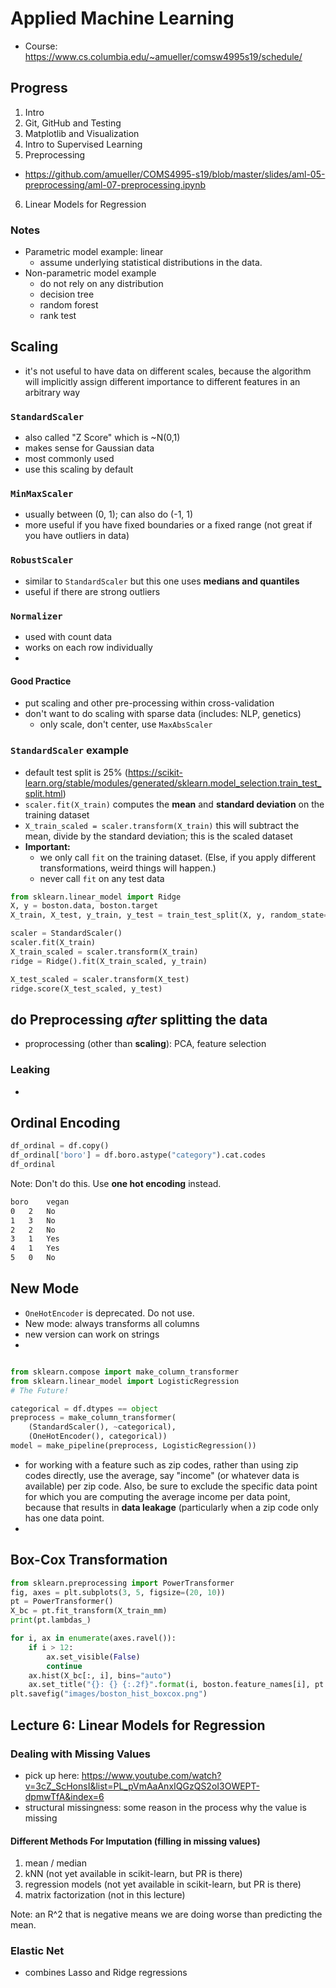 # Applied Machine Learning
- Course:  https://www.cs.columbia.edu/~amueller/comsw4995s19/schedule/


## Progress
1. Intro
2. Git, GitHub and Testing
3. Matplotlib and Visualization
4. Intro to Supervised Learning
5. Preprocessing
  - https://github.com/amueller/COMS4995-s19/blob/master/slides/aml-05-preprocessing/aml-07-preprocessing.ipynb
6. Linear Models for Regression


### Notes
- Parametric model example:  linear
  - assume underlying statistical distributions in the data.
- Non-parametric model example
  - do not rely on any distribution
  - decision tree
  - random forest
  - rank test

## Scaling
- it's not useful to have data on different scales, because the algorithm will implicitly assign different importance to different features in an arbitrary way

### `StandardScaler`
- also called "Z Score" which is ~N(0,1)
- makes sense for Gaussian data
- most commonly used 
- use this scaling by default

### `MinMaxScaler`
- usually between (0, 1); can also do (-1, 1)
- more useful if you have fixed boundaries or a fixed range (not great if you have outliers in data)


### `RobustScaler`
- similar to `StandardScaler` but this one uses **medians and quantiles**
- useful if there are strong outliers

### `Normalizer`
- used with count data
- works on each row individually
- 

#### Good Practice
- put scaling and other pre-processing within cross-validation
- don't want to do scaling with sparse data (includes:  NLP, genetics)
  - only scale, don't center, use `MaxAbsScaler` 

### `StandardScaler` example
- default test split is 25%  (https://scikit-learn.org/stable/modules/generated/sklearn.model_selection.train_test_split.html)
- `scaler.fit(X_train)` computes the **mean** and **standard deviation** on the training dataset
- `X_train_scaled = scaler.transform(X_train)` this will subtract the mean, divide by the standard deviation; this is the scaled dataset
- **Important:** 
  - we only call `fit` on the training dataset.  (Else, if you apply different transformations, weird things will happen.)
  - never call `fit` on any test data
  
```python
from sklearn.linear_model import Ridge
X, y = boston.data, boston.target
X_train, X_test, y_train, y_test = train_test_split(X, y, random_state=0)

scaler = StandardScaler()
scaler.fit(X_train)
X_train_scaled = scaler.transform(X_train)
ridge = Ridge().fit(X_train_scaled, y_train)

X_test_scaled = scaler.transform(X_test)
ridge.score(X_test_scaled, y_test)
```

## do Preprocessing *after* splitting the data
- proprocessing (other than **scaling**):  PCA, feature selection

### Leaking
- 

## Ordinal Encoding
```python
df_ordinal = df.copy()
df_ordinal['boro'] = df.boro.astype("category").cat.codes
df_ordinal
```
Note:  Don't do this.  Use **one hot encoding** instead.

```bash
boro	vegan
0	2	No
1	3	No
2	2	No
3	1	Yes
4	1	Yes
5	0	No
```

## New Mode
- `OneHotEncoder` is deprecated.  Do not use.  
- New mode: always transforms all columns
- new version can work on strings
- 

```python

from sklearn.compose import make_column_transformer
from sklearn.linear_model import LogisticRegression
# The Future!

categorical = df.dtypes == object
preprocess = make_column_transformer(
    (StandardScaler(), ~categorical),
    (OneHotEncoder(), categorical))
model = make_pipeline(preprocess, LogisticRegression())
```
- for working with a feature such as zip codes, rather than using zip codes directly, use the average, say "income" (or whatever data is available) per zip code.  Also, be sure to exclude the specific data point for which you are computing the average income per data point, because that results in **data leakage** (particularly when a zip code only has one data point.
- 
 
## Box-Cox Transformation
```python
from sklearn.preprocessing import PowerTransformer
fig, axes = plt.subplots(3, 5, figsize=(20, 10))
pt = PowerTransformer()
X_bc = pt.fit_transform(X_train_mm)
print(pt.lambdas_)

for i, ax in enumerate(axes.ravel()):
    if i > 12:
        ax.set_visible(False)
        continue
    ax.hist(X_bc[:, i], bins="auto")
    ax.set_title("{}: {} {:.2f}".format(i, boston.feature_names[i], pt.lambdas_[i]))
plt.savefig("images/boston_hist_boxcox.png")
```

## Lecture 6:  Linear Models for Regression

### Dealing with Missing Values
- pick up here:  https://www.youtube.com/watch?v=3cZ_ScHonsI&list=PL_pVmAaAnxIQGzQS2oI3OWEPT-dpmwTfA&index=6
- structural missingness:  some reason in the process why the value is missing

#### Different Methods For Imputation (filling in missing values)
1. mean / median
2. kNN (not yet available in scikit-learn, but PR is there)
3. regression models (not yet available in scikit-learn, but PR is there)
4. matrix factorization (not in this lecture)

Note:  an R^2 that is negative means we are doing worse than predicting the mean.

### Elastic Net
- combines Lasso and Ridge regressions

